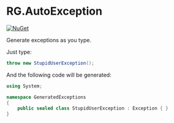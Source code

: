 # RG.AutoException

[![NuGet](https://img.shields.io/nuget/v/RG.AutoException.svg)](https://www.nuget.org/packages/RG.AutoException/)

Generate exceptions as you type.

Just type:
```cs
throw new StupidUserException();
```

And the following code will be generated:
```cs
using System;

namespace GeneratedExceptions
{
    public sealed class StupidUserException : Exception { }
}
```